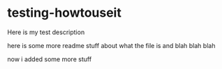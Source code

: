 # testing-howtouseit
Here is my test description


here is some more readme stuff about what the file is and blah blah blah

now i added some more stuff
